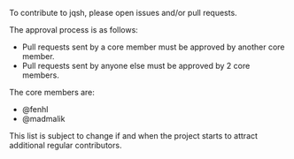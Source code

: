 To contribute to jqsh, please open issues and/or pull requests.

The approval process is as follows:

*   Pull requests sent by a core member must be approved by another core member.
*   Pull requests sent by anyone else must be approved by 2 core members.

The core members are:

*   @fenhl
*   @madmalik

This list is subject to change if and when the project starts to attract additional regular contributors.
